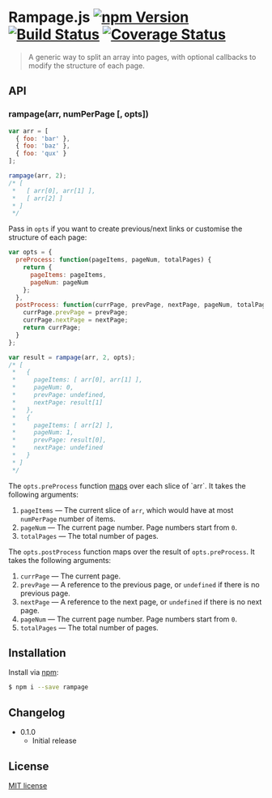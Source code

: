# Rampage.js [![npm Version](http://img.shields.io/npm/v/rampage.svg?style=flat)](https://www.npmjs.org/package/rampage) [![Build Status](https://img.shields.io/travis/yuanqing/rampage.svg?style=flat)](https://travis-ci.org/yuanqing/rampage) [![Coverage Status](https://img.shields.io/coveralls/yuanqing/rampage.svg?style=flat)](https://coveralls.io/r/yuanqing/rampage)

> A generic way to split an array into pages, with optional callbacks to modify the structure of each page.

## API

### rampage(arr, numPerPage [, opts])

```js
var arr = [
  { foo: 'bar' },
  { foo: 'baz' },
  { foo: 'qux' }
];

rampage(arr, 2);
/* [
 *   [ arr[0], arr[1] ],
 *   [ arr[2] ]
 * ]
 */
```

Pass in `opts` if you want to create previous/next links or customise the structure of each page:

```js
var opts = {
  preProcess: function(pageItems, pageNum, totalPages) {
    return {
      pageItems: pageItems,
      pageNum: pageNum
    };
  },
  postProcess: function(currPage, prevPage, nextPage, pageNum, totalPages) {
    currPage.prevPage = prevPage;
    currPage.nextPage = nextPage;
    return currPage;
  }
};

var result = rampage(arr, 2, opts);
/* [
 *   {
 *     pageItems: [ arr[0], arr[1] ],
 *     pageNum: 0,
 *     prevPage: undefined,
 *     nextPage: result[1]
 *   },
 *   {
 *     pageItems: [ arr[2] ],
 *     pageNum: 1,
 *     prevPage: result[0],
 *     nextPage: undefined
 *   }
 * ]
 */
```

The `opts.preProcess` function [maps](http://en.wikipedia.org/wiki/Map_(higher-order_function)) over each slice of `arr`. It takes the following arguments:

1. `pageItems` &mdash; The current slice of `arr`, which would have at most `numPerPage` number of items.
2. `pageNum` &mdash; The current page number. Page numbers start from `0`.
3. `totalPages` &mdash; The total number of pages.

The `opts.postProcess` function maps over the result of `opts.preProcess`. It takes the following arguments:

1. `currPage` &mdash; The current page.
2. `prevPage` &mdash; A reference to the previous page, or `undefined` if there is no previous page.
3. `nextPage` &mdash; A reference to the next page, or `undefined` if there is no next page.
4. `pageNum` &mdash; The current page number. Page numbers start from `0`.
5. `totalPages` &mdash; The total number of pages.

## Installation

Install via [npm](https://www.npmjs.org/):

```bash
$ npm i --save rampage
```

## Changelog

- 0.1.0
  - Initial release

## License

[MIT license](https://github.com/yuanqing/rampage/blob/master/LICENSE)
